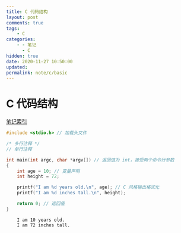 ```yaml
---
title: C 代码结构
layout: post
comments: true
tags:
    - C
categories:
    - - 笔记
      - C
hidden: true
date: 2020-11-27 10:50:00
updated:
permalink: note/c/basic
---
```


# C 代码结构

[笔记索引](note/c/index)

```c
#include <stdio.h> // 加载头文件

/* 多行注释 */
// 单行注释

int main(int argc, char *argv[]) // 返回值为 int，接受两个命令行参数
{
    int age = 10; // 变量声明
    int height = 72;

    printf("I am %d years old.\n", age); // C 风格输出格式化
    printf("I am %d inches tall.\n", height);

    return 0; // 返回值
}
```

<!-- more -->

```
    I am 10 years old.
    I am 72 inches tall.
```
